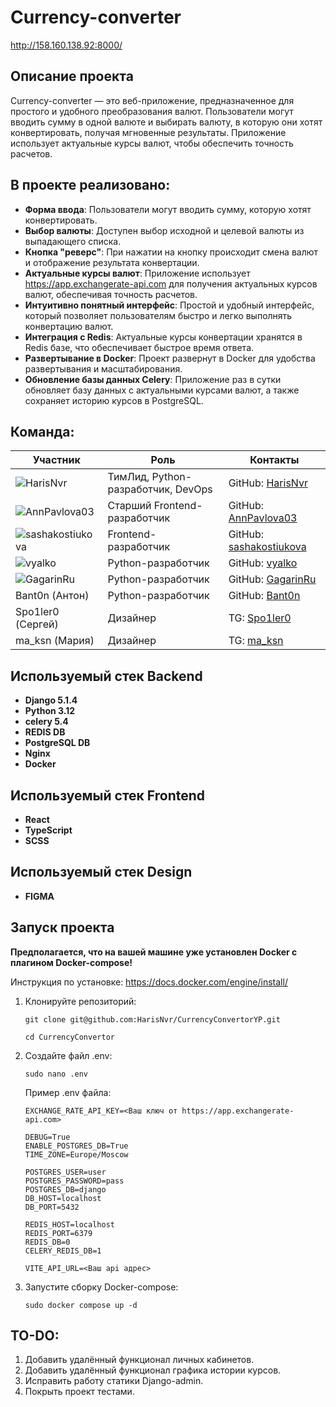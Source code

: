# Currency-converter

http://158.160.138.92:8000/

## Описание проекта

Currency-converter — это веб-приложение, предназначенное для простого и удобного преобразования валют. Пользователи могут вводить сумму в одной валюте и выбирать валюту, в которую они хотят конвертировать, получая мгновенные результаты. Приложение использует актуальные курсы валют, чтобы обеспечить точность расчетов.

## В проекте реализовано:

- **Форма ввода**: Пользователи могут вводить сумму, которую хотят конвертировать.
- **Выбор валюты**: Доступен выбор исходной и целевой валюты из выпадающего списка.
- **Кнопка "реверс"**: При нажатии на кнопку происходит смена валют и отображение результата конвертации.
- **Актуальные курсы валют**: Приложение использует https://app.exchangerate-api.com для получения актуальных курсов валют, обеспечивая точность расчетов.
- **Интуитивно понятный интерфейс**: Простой и удобный интерфейс, который позволяет пользователям быстро и легко выполнять конвертацию валют.
- **Интеграция с Redis**: Актуальные курсы конвертации хранятся в Redis базе, что обеспечивает быстрое время ответа.
- **Развертывание в Docker**: Проект развернут в Docker для удобства развертывания и масштабирования.
- **Обновление базы данных Celery**: Приложение раз в сутки обновляет базу данных с актуальными курсами валют, а также сохраняет историю курсов в PostgreSQL.

## Команда:

| Участник                                                           | Роль                               | Контакты                                                      |
|--------------------------------------------------------------------|------------------------------------|---------------------------------------------------------------|
| ![HarisNvr](https://github.com/HarisNvr.png?size=75)               | ТимЛид, Python-разработчик, DevOps | GitHub: [HarisNvr](https://github.com/HarisNvr)               |
| ![AnnPavlova03](https://github.com/AnnPavlova03.png?size=75)       | Старший Frontend-разработчик       | GitHub: [AnnPavlova03](https://github.com/AnnPavlova03)       |
| ![sashakostiukova](https://github.com/sashakostiukova.png?size=75) | Frontend-разработчик               | GitHub: [sashakostiukova](https://github.com/sashakostiukova) |
| ![vyalko](https://github.com/vyalko.png?size=75)                   | Python-разработчик                 | GitHub: [vyalko](https://github.com/vyalko)                   |
| ![GagarinRu](https://github.com/GagarinRu.png?size=75)             | Python-разработчик                 | GitHub: [GagarinRu](https://github.com/GagarinRu)             |
| Bant0n (Антон)                                                     | Python-разработчик                 | GitHub: [Bant0n](https://github.com/Bant0n)                   |
| Spo1ler0 (Сергей)                                                  | Дизайнер                           | TG: [Spo1ler0](https://t.me/Spo1ler0)                         |
| ma_ksn (Мария)                                                     | Дизайнер                           | TG: [ma_ksn](https://t.me/ma_ksn)                             |

## Используемый стек Backend

* **Django 5.1.4**
* **Python 3.12**
* **celery 5.4**
* **REDIS DB**
* **PostgreSQL DB**
* **Nginx**
* **Docker**

## Используемый стек Frontend

* **React**
* **TypeScript**
* **SCSS**

## Используемый стек Design

* **FIGMA**

## Запуск проекта

**Предполагается, что на вашей машине уже установлен Docker с плагином Docker-compose!**

Инструкция по установке: https://docs.docker.com/engine/install/

1. Клонируйте репозиторий:
    ```
    git clone git@github.com:HarisNvr/CurrencyConvertorYP.git
    ```
    
    ```
    cd CurrencyConvertor
    ```

2. Создайте файл .env:
    ```
    sudo nano .env
    ```
    
    Пример .env файла:
    ```
    EXCHANGE_RATE_API_KEY=<Ваш ключ от https://app.exchangerate-api.com>
    
    DEBUG=True
    ENABLE_POSTGRES_DB=True
    TIME_ZONE=Europe/Moscow
    
    POSTGRES_USER=user
    POSTGRES_PASSWORD=pass
    POSTGRES_DB=django
    DB_HOST=localhost
    DB_PORT=5432
    
    REDIS_HOST=localhost
    REDIS_PORT=6379
    REDIS_DB=0
    CELERY_REDIS_DB=1

    VITE_API_URL=<Ваш api адрес>
    ```

3. Запустите сборку Docker-compose:
    ```
    sudo docker compose up -d
    ```    

## TO-DO:
1. Добавить удалённый функционал личных кабинетов.
2. Добавить удалённый функционал графика истории курсов.
3. Исправить работу статики Django-admin.
4. Покрыть проект тестами.
